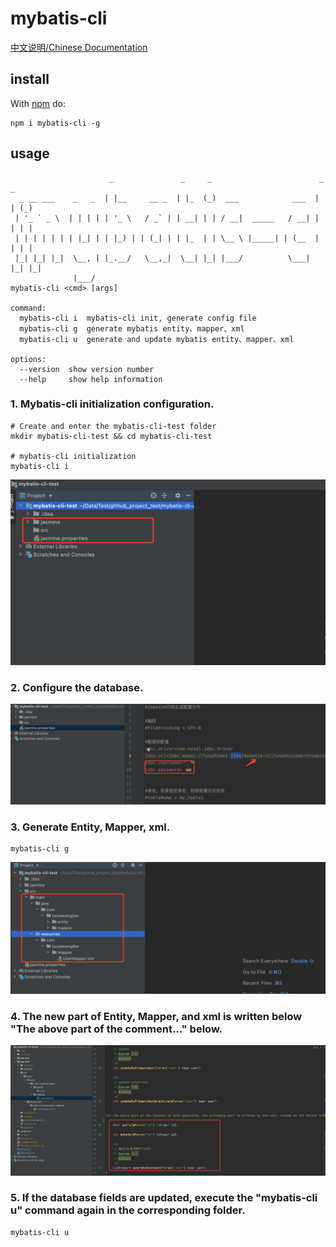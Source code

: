 # mybatis-cli

[中文说明/Chinese Documentation](README_CN.md)

## install

With [npm](https://www.npmjs.com/) do:

```
npm i mybatis-cli -g
```


## usage
```
                      _               _     _                        _   _
  _ __ ___    _   _  | |__     __ _  | |_  (_)  ___            ___  | | (_)
 | '_ ` _ \  | | | | | '_ \   / _` | | __| | | / __|  _____   / __| | | | |
 | | | | | | | |_| | | |_) | | (_| | | |_  | | \__ \ |_____| | (__  | | | |
 |_| |_| |_|  \__, | |_.__/   \__,_|  \__| |_| |___/          \___| |_| |_|
              |___/
mybatis-cli <cmd> [args]

command:
  mybatis-cli i  mybatis-cli init, generate config file
  mybatis-cli g  generate mybatis entity、mapper、xml
  mybatis-cli u  generate and update mybatis entity、mapper、xml

options:
  --version  show version number                                               
  --help     show help information                                               
```

### 1. Mybatis-cli initialization configuration.

```
# Create and enter the mybatis-cli-test folder
mkdir mybatis-cli-test && cd mybatis-cli-test

# mybatis-cli initialization
mybatis-cli i
```

![1-init](src/static/1-init.png)

### 2. Configure the database.

![1-init](src/static/2-init.png)

### 3. Generate Entity, Mapper, xml.

```
mybatis-cli g
```

![1-init](src/static/3-init.png)

### 4. The new part of Entity, Mapper, and xml is written below "The above part of the comment..." below.

![1-init](src/static/4-init.png)

### 5. If the database fields are updated, execute the "mybatis-cli u" command again in the corresponding folder.
```
mybatis-cli u
```
